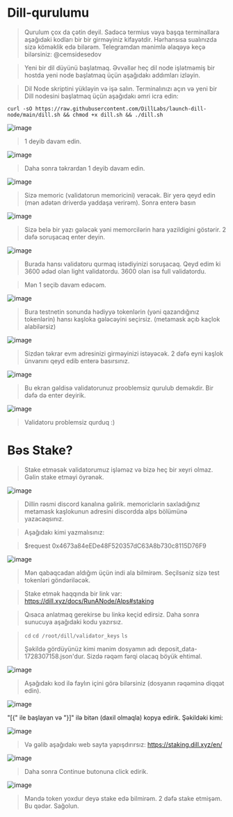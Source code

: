 # Dill-qurulumu


> Qurulum çox da çətin deyil. Sadəcə termius vəya başqa terminallara aşağıdaki kodları bir bir girməyiniz kifayətdir. Hərhansısa sualınızda sizə köməklik edə bilərəm. Telegramdan mənimlə əlaqəyə keçə bilərsiniz: @cemsidesedov

> Yeni bir dil düyünü başlatmaq. Əvvəllər heç dil node işlətməmiş bir hostda yeni node başlatmaq üçün aşağıdakı addımları izləyin.

> Dil Node skriptini yükləyin və işə salın. Terminalınızı açın və yeni bir Dill nodesini başlatmaq üçün aşağıdakı əmri icra edin:

`curl -sO https://raw.githubusercontent.com/DillLabs/launch-dill-node/main/dill.sh && chmod +x dill.sh && ./dill.sh`

![image](https://github.com/user-attachments/assets/7b469a9e-2db3-403f-84a7-fc1bd33f4f76)

> 1 deyib davam edin.

![image](https://github.com/user-attachments/assets/eef989f3-c7a2-49f2-b5fc-ceceaa031106)

> Daha sonra təkrardan 1 deyib davam edin.

![image](https://github.com/user-attachments/assets/23fb172b-e5f9-414a-a5d4-0fdebc68d16d)

> Sizə memoric (validatorun memoricini) verəcək. Bir yerə qeyd edin (mən adətən driverdə yaddaşa verirəm). Sonra enterə basın

![image](https://github.com/user-attachments/assets/e0ba6b06-4cdb-4024-9d71-daaa987450b6)

> Sizə belə bir yazı gələcək yəni memorcilərin hara yazildigini göstərir. 2 dəfə soruşacaq enter deyin. 

![image](https://github.com/user-attachments/assets/e941a502-d6ed-4a67-b76e-60cb01709345)

> Burada hansı validatoru qurmaq istədiyinizi soruşacaq. Qeyd edim ki 3600 ədəd olan light validatordu. 3600 olan isə full validatordu.

> Mən 1 seçib davam edəcəm. 

![image](https://github.com/user-attachments/assets/ebe34e6b-a69d-46ba-a215-7218f2f9b630)

> Bura testnetin sonunda hədiyyə tokenlərin (yəni qazandığınız tokenlərin) hansı kaşloka gələcəyini seçirsiz. (metamask açıb kaçlok alabilərsiz)

![image](https://github.com/user-attachments/assets/722b0812-488f-44bf-beba-dea94125511b)

> Sizdən təkrar evm adresinizi girməyinizi istəyəcək. 2 dəfə eyni kaşlok ünvanını qeyd edib enterə basırsınız.

![image](https://github.com/user-attachments/assets/720f92ae-a966-4f1b-9ec2-8cdf4804c98c)

> Bu ekran gəldisə validatorunuz prooblemsiz qurulub deməkdir. Bir dəfə də enter deyirik. 

![image](https://github.com/user-attachments/assets/39d7b7d3-3e4e-4cb6-9886-8a084558686b)

> Validatoru problemsiz qurduq :)


# Bəs Stake?

> Stake etməsək validatorumuz işləməz və bizə heç bir xeyri olmaz. Gəlin stake etməyi öyrənək.


![image](https://github.com/user-attachments/assets/9a5fdf3e-d801-4c62-a0ae-14c69c2e3aee)

> Dillin rəsmi discord kanalına gəlirik. memoriclərin saxladığınız metamask kaşlokunun adresini discordda alps bölümünə yazacaqsınız.

> Aşağıdakı kimi yazmalısınız:

> $request 0x4673a84eEDe48F520357dC63A8b730c8115D76F9

![image](https://github.com/user-attachments/assets/2ae92166-ce31-42e8-a11c-c9797caf0749)

> Mən qabaqcadan aldığım üçün indi ala bilmirəm. Seçilsəniz sizə test tokenləri göndəriləcək.

> Stake etmək haqqında bir link var: https://dill.xyz/docs/RunANode/Alps#staking


> Qısaca anlatmaq gerekirse bu linkə keçid edirsiz. Daha sonra sunucuya aşağıdaki kodu yazırsız.


> `cd`
> `cd /root/dill/validator_keys`
> `ls`
> 
> Şəkildə gördüyünüz kimi mənim dosyamın adı deposit_data-1728307158.json'dur. Sizdə rəqəm fərqi olacaq böyük ehtimal.

![image](https://github.com/user-attachments/assets/1e157d61-1aa5-456b-9497-cca07e080070)


> Aşağıdakı kod ilə faylın içini görə bilərsiniz (dosyanın rəqəminə diqqət edin).

![image](https://github.com/user-attachments/assets/4497b6b1-9cf0-44a1-90a2-dbe82a5fc054)

"[{" ile başlayan və "}]" ilə bitən (daxil olmaqla) kopya edirik. Şəkildəki kimi:

![image](https://github.com/user-attachments/assets/c94f9203-467b-483d-ad9c-cc152c4473f2)

> Və gəlib aşağıdakı web sayta yapışdırırsız: https://staking.dill.xyz/en/

![image](https://github.com/user-attachments/assets/1cdb9eed-eb86-4303-8b07-03d73a2ecacc)

> Daha sonra Continue butonuna click edirik.

![image](https://github.com/user-attachments/assets/3c7176c2-f288-4a0c-b6eb-34a05a830ab2)


> Məndə token yoxdur deyə stake edə bilmirəm. 2 dəfə stake etmişəm. Bu qədər. Sağolun.




